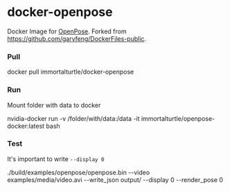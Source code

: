 # docker-openpose

Docker Image for [OpenPose](https://github.com/CMU-Perceptual-Computing-Lab/openpose/). Forked from https://github.com/garyfeng/DockerFiles-public. 

### Pull

docker pull immortalturtle/docker-openpose

### Run

Mount folder with data to docker

nvidia-docker run -v /folder/with/data:/data -it immortalturtle/openpose-docker:latest bash

### Test

It's important to write `--display 0`

./build/examples/openpose/openpose.bin --video examples/media/video.avi --write_json output/ --display 0 --render_pose 0
